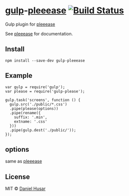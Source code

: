 # [gulp](http://gulpjs.com)-[pleeease](https://github.com/iamvdo/pleeease/) [![Build Status](https://secure.travis-ci.org/danielhusar/gulp-pleeease.svg?branch=master)](http://travis-ci.org/danielhusar/gulp-pleeease)

Gulp plugin for [pleeease](https://github.com/iamvdo/pleeease/)

See [pleeease](https://github.com/iamvdo/pleeease/) for documentation.

## Install

```
npm install --save-dev gulp-pleeease
```

## Example

```
var gulp = require('gulp');
var please = require('gulp-please');

gulp.task('screens', function () {
  gulp.src('./public/*.css')
  .pipe(please(options))
  .pipe(rename({
    suffix: '.min',
    extname: '.css'
  }))
  .pipe(gulp.dest('./public/'));
});

```

## options

same as [pleeease](https://github.com/iamvdo/pleeease/#options)


## License

MIT © [Daniel Husar](https://github.com/danielhusar)

